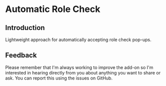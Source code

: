 # Automatic Role Check

## Introduction
Lightweight approach for automatically accepting role check pop-ups.

## Feedback
Please remember that I'm always working to improve the add-on so I'm interested in hearing directly from you about anything you want to share or ask. You can report this using the issues on GitHub.
